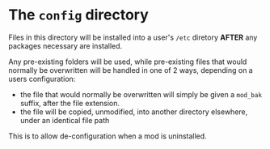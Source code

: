 # The `config` directory

Files in this directory will be installed into a user's `/etc` diretory __AFTER__ any packages necessary are installed.

Any pre-existing folders will be used, while pre-existing files that would normally be overwritten will be handled in one of 2 ways, depending on a users configuration:

 * the file that would normally be overwritten will simply be given a `mod_bak` suffix, after the file extension.
 * the file will be copied, unmodified, into another directory elsewhere, under an identical file path
 
This is to allow de-configuration when a mod is uninstalled.